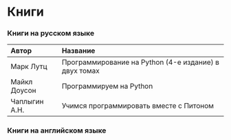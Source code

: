 # Книги

### Книги на русском языке

| Автор | Название |
| :--- | :--- |
| Марк Лутц | Программирование на Python \(4-е издание\) в двух томах |
| Майкл Доусон | Программируем на Python |
| Чаплыгин А.Н. | Учимся программировать вместе с Питоном |



### Книги на английском языке



